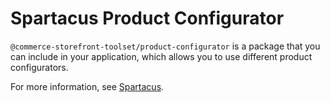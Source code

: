 # Spartacus Product Configurator

`@commerce-storefront-toolset/product-configurator` is a package that you can include in your application, which allows you to use different product configurators.

For more information, see [Spartacus](https://github.com/SAP/spartacus).
